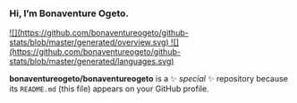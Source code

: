 ### Hi, I’m Bonaventure Ogeto.


<a href="https://github.com/bonaventureogeto/github-stats">
![](https://github.com/bonaventureogeto/github-stats/blob/master/generated/overview.svg)
![](https://github.com/bonaventureogeto/github-stats/blob/master/generated/languages.svg)
</a>



**bonaventureogeto/bonaventureogeto** is a ✨ _special_ ✨ repository because its `README.md` (this file) appears on your GitHub profile.




